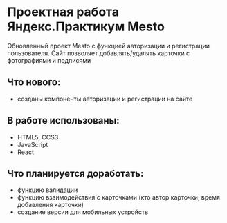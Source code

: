 # Проектная работа Яндекс.Практикум Mesto
Обновленный проект Mesto с функцией авторизации и регистрации пользователя. Сайт позволяет добавлять/удалять карточки с фотографиями и подписями 

## Что нового:
- созданы компоненты авторизации и регистрации на сайте

## В работе использованы:
- HTML5, CCS3
- JavaScript
- React

## Что планируется доработать:
- функцию валидации
- функцию взаимодействия с карточками (кто автор карточки, время добавления карточки)
- создание версии для мобильных устройств
